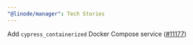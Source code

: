 ```yaml
---
"@linode/manager": Tech Stories
---
```


Add `cypress_containerized` Docker Compose service ([#11177](https://github.com/linode/manager/pull/11177))
